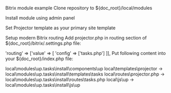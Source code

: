 Bitrix module example
Clone repository to ${doc_root}/local/modules

Install module using admin panel

Set Projector template as your primary site template

Setup modern Bitrix routing
Add projector.php in routing section of ${doc_root}/bitrix/.settings.php file:

'routing' => ['value' => [
	'config' => ['tasks.php']
]],
Put following content into your ${doc_root}/index.php file:

<?php
require_once __DIR__ . '/bitrix/routing_index.php';
Replace following lines in your ${doc_root}/.htaccess file:

-RewriteCond %{REQUEST_FILENAME} !/bitrix/urlrewrite.php$
-RewriteRule ^(.*)$ /bitrix/urlrewrite.php [L]

+RewriteCond %{REQUEST_FILENAME} !/index.php$
+RewriteRule ^(.*)$ /index.php [L]
Symlinks for handy development
You probably want to make following symlinks:

local\components\up -> local\modules\up.tasks\install\components\up
local\templates\projector -> local\modules\up.tasks\install\templates\tasks
local\routes\projector.php -> local\modules\up.tasks\install\routes\tasks.php
local\js\up -> local\modules\up.tasks\install\js\up
